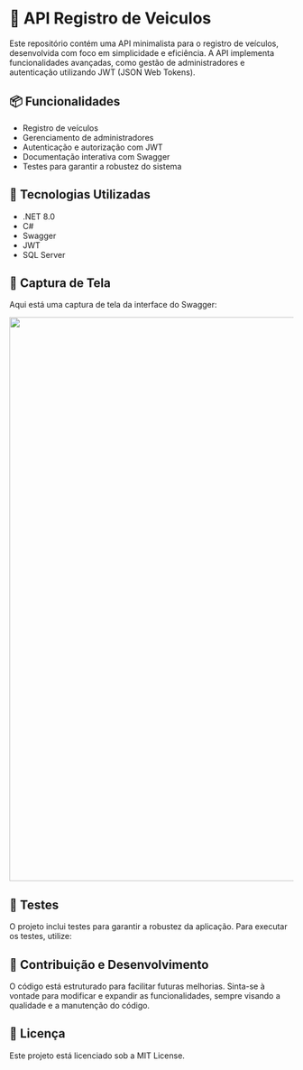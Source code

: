# 🚗 API Registro de Veiculos

Este repositório contém uma API minimalista para o registro de veículos, desenvolvida com foco em simplicidade e eficiência. A API implementa funcionalidades avançadas, como gestão de administradores e autenticação utilizando JWT (JSON Web Tokens). 

## 📦 Funcionalidades

- Registro de veículos
- Gerenciamento de administradores
- Autenticação e autorização com JWT
- Documentação interativa com Swagger
- Testes para garantir a robustez do sistema

## 🚀 Tecnologias Utilizadas

- .NET 8.0
- C#
- Swagger
- JWT
- SQL Server

## 📸 Captura de Tela
Aqui está uma captura de tela da interface do Swagger:

<img src="https://github.com/user-attachments/assets/d326b814-1572-42cf-81ad-9814b3b18c43" width=1000/>



## 🧪 Testes
O projeto inclui testes para garantir a robustez da aplicação. Para executar os testes, utilize:


## 🤝 Contribuição e Desenvolvimento
O código está estruturado para facilitar futuras melhorias. Sinta-se à vontade para modificar e expandir as funcionalidades, sempre visando a qualidade e a manutenção do código.

## 📄 Licença
Este projeto está licenciado sob a MIT License.
